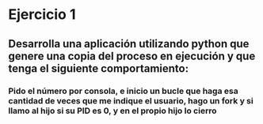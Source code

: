 # Ejercicio 1
## Desarrolla una aplicación utilizando python que genere una copia del proceso en ejecución y que tenga el siguiente comportamiento:
### Pido el número por consola, e inicio un bucle que haga esa cantidad de veces que me indique el usuario, hago un fork y si llamo al hijo si su PID es 0, y en el propio hijo lo cierro
